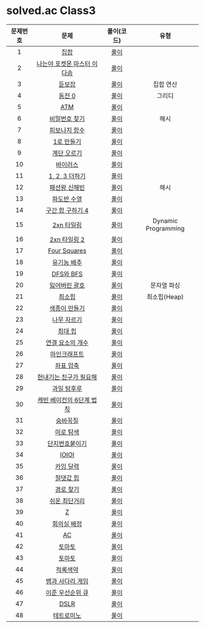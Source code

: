 # solved.ac Class3

| 문제번호 |  문제  | 풀이(코드) | 유형 |     
|  :---:  | :---: |   :---:  |   :---:  |    
| 1  | [집합](https://www.acmicpc.net/problem/11723) | [풀이]() |  |  
| 2  | [나는야 포켓몬 마스터 이다솜](https://www.acmicpc.net/problem/1620) | [풀이](./1620.py) |  |     
| 3  | [듣보잡](https://www.acmicpc.net/problem/1764) | [풀이](./1764.py) | 집합 연산 |     
| 4  | [동전 0](https://www.acmicpc.net/problem/11047) | [풀이](./11047.py) | 그리디 |     
| 5  | [ATM](https://www.acmicpc.net/problem/11399) | [풀이]() |  |     
| 6  | [비밀번호 찾기](https://www.acmicpc.net/problem/17219) | [풀이](./17219.py) | 해시 |     
| 7  | [피보나치 함수](https://www.acmicpc.net/problem/1003) | [풀이]() |  |     
| 8  | [1로 만들기](https://www.acmicpc.net/problem/1463) | [풀이]() |  |     
| 9  | [계단 오르기](https://www.acmicpc.net/problem/2579) | [풀이]() |  |     
| 10  | [바이러스](https://www.acmicpc.net/problem/2606) | [풀이]() |  |     
| 11  | [1, 2, 3 더하기](https://www.acmicpc.net/problem/9095) | [풀이]() |  |     
| 12  | [패션왕 신해빈](https://www.acmicpc.net/problem/9375) | [풀이](./9375.py) | 해시 |     
| 13  | [파도반 수열](https://www.acmicpc.net/problem/9461) | [풀이]() |  |     
| 14  | [구간 합 구하기 4](https://www.acmicpc.net/problem/11659) | [풀이]() |  |     
| 15  | [2xn 타일링](https://www.acmicpc.net/problem/11726) | [풀이](./11726.py) | Dynamic Programming |     
| 16  | [2xn 타일링 2](https://www.acmicpc.net/problem/11727) | [풀이](./11727.py) |  |     
| 17  | [Four Squares](https://www.acmicpc.net/problem/17626) | [풀이]() |  |     
| 18  | [유기농 배추](https://www.acmicpc.net/problem/1012) | [풀이]() |  |     
| 19  | [DFS와 BFS](https://www.acmicpc.net/problem/1260) | [풀이]() |  |     
| 20  | [잃어버린 괄호](https://www.acmicpc.net/problem/1541) | [풀이](./1541.py) | 문자열 파싱 |     
| 21  | [최소힙](https://www.acmicpc.net/problem/1927) | [풀이](./1927.py) | 최소힙(Heap) |     
| 22  | [색종이 만들기](https://www.acmicpc.net/problem/2630) | [풀이]() |  |     
| 23  | [나무 자르기](https://www.acmicpc.net/problem/2805) | [풀이]() |  |     
| 24  | [최대 힙](https://www.acmicpc.net/problem/11279) | [풀이]() |  |     
| 25  | [연결 요소의 개수](https://www.acmicpc.net/problem/11724) | [풀이]() |  |     
| 26  | [마인크래프트](https://www.acmicpc.net/problem/18111) | [풀이]() |  |     
| 27  | [좌표 압축](https://www.acmicpc.net/problem/18870) | [풀이]() |  |     
| 28  | [헌내기는 친구가 필요해](https://www.acmicpc.net/problem/21736) | [풀이]() |  |     
| 29  | [과일 탕후루](https://www.acmicpc.net/problem/30804) | [풀이]() |  |     
| 30  | [케빈 베이컨의 6단계 법칙](https://www.acmicpc.net/problem/1389) | [풀이]() |  |     
| 31  | [숨바꼭질](https://www.acmicpc.net/problem/1697) | [풀이]() |  |     
| 32  | [미로 탐색](https://www.acmicpc.net/problem/2178) | [풀이]() |  |     
| 33  | [단지번호붙이기](https://www.acmicpc.net/problem/2667) | [풀이]() |  |     
| 34  | [IOIOI](https://www.acmicpc.net/problem/5525) | [풀이]() |  |    
| 35  | [카잉 달력](https://www.acmicpc.net/problem/6064) | [풀이]() |  |     
| 36  | [절댓값 힙](https://www.acmicpc.net/problem/11286) | [풀이]() |  |     
| 37  | [경로 찾기](https://www.acmicpc.net/problem/11403) | [풀이]() |  |     
| 38  | [쉬운 최단거리](https://www.acmicpc.net/problem/14940) | [풀이]() |  |     
| 39  | [Z](https://www.acmicpc.net/problem/1074) | [풀이]() |  |     
| 40  | [회의실 배정](https://www.acmicpc.net/problem/1931) | [풀이]() |  |     
| 41  | [AC](https://www.acmicpc.net/problem/5430) | [풀이]() |  |     
| 42  | [토마토](https://www.acmicpc.net/problem/7569) | [풀이]() |  |     
| 43  | [토마토](https://www.acmicpc.net/problem/7576) | [풀이]() |  |     
| 44  | [적록색약](https://www.acmicpc.net/problem/10026) | [풀이]() |  |     
| 45  | [뱀과 사다리 게임](https://www.acmicpc.net/problem/16928) | [풀이]() |  | 
| 46  | [이준 우선순위 큐](https://www.acmicpc.net/problem/7662) | [풀이]() |  |     
| 47  | [DSLR](https://www.acmicpc.net/problem/9019) | [풀이]() |  |     
| 48  | [테트로미노](https://www.acmicpc.net/problem/14500) | [풀이]() |  |     